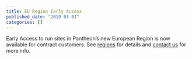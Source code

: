 ```yaml
---
title: EU Region Early Access
published_date: "2019-03-01"
categories: []
---
```

Early Access to run sites in Pantheon’s new European Region is now available for contract customers. See [regions](/regions) for details and [contact us](https://pantheon.io/contact-us?docs) for more info.
